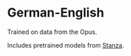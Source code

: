 # German-English

Trained on data from the Opus.

Includes pretrained models from [Stanza](https://github.com/stanfordnlp/stanza/blob/master/LICENSE).

